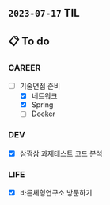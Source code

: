 ## `2023-07-17` TIL

## 📋 To do

### CAREER

- [ ] 기술면접 준비
  - [x] 네트워크
  - [x] Spring
  - [ ] ~~Docker~~

### DEV

- [x] 삼쩜삼 과제테스트 코드 분석

### LIFE

- [x] 바른체형연구소 방문하기
